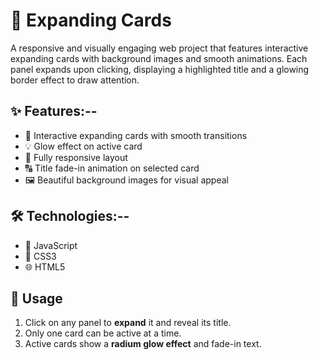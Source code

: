 # 🌄 Expanding Cards

A responsive and visually engaging web project that features interactive expanding cards with background images and smooth animations. Each panel expands upon clicking, displaying a highlighted title and a glowing border effect to draw attention.

## ✨ Features:--

- 🎨 Interactive expanding cards with smooth transitions  
- 💡 Glow effect on active card  
- 📱 Fully responsive layout
- 🔠 Title fade-in animation on selected card  
- 🖼️ Beautiful background images for visual appeal  

## 🛠️ Technologies:--

- 🧠 JavaScript  
- 🎨 CSS3  
- 🌐 HTML5  

## 🚀 Usage

1. Click on any panel to **expand** it and reveal its title.
2. Only one card can be active at a time.
3. Active cards show a **radium glow effect** and fade-in text.
